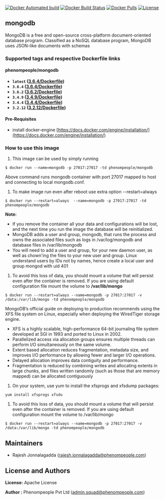 [![Docker Automated build](https://img.shields.io/docker/automated/phenompeople/mongodb.svg?style=plastic)](https://hub.docker.com/r/phenompeople/mongodb/)
[![Docker Build Status](https://img.shields.io/docker/build/phenompeople/mongodb.svg?style=plastic)](https://hub.docker.com/r/phenompeople/mongodb/)
[![Docker Pulls](https://img.shields.io/docker/pulls/phenompeople/mongodb.svg?style=plastic)](https://hub.docker.com/r/phenompeople/mongodb/)
[![License](https://img.shields.io/badge/License-Apache%202.0-blue.svg)](https://opensource.org/licenses/Apache-2.0)

## mongodb 

MongoDB is a free and open-source cross-platform document-oriented database program. Classified as a NoSQL database program, MongoDB uses JSON-like documents with schemas

### Supported tags and respective Dockerfile links

#### phenompeople/mongodb

* **`latest`				([3.6.4/Dockerfile](https://bitbucket.org/phenompeople/mongodb/src/master/3.6.4/Dockerfile))**
* **`3.6.4`					([3.6.4/Dockerfile](https://bitbucket.org/phenompeople/mongodb/src/master/3.6.4/Dockerfile))**
* **`3.6.2`					([3.6.2/Dockerfile](https://bitbucket.org/phenompeople/mongodb/src/master/3.6.2/Dockerfile))**
* **`3.4.9`					([3.4.9/Dockerfile](https://bitbucket.org/phenompeople/mongodb/src/master/3.4.9/Dockerfile))**
* **`3.4.4`					([3.4.4/Dockerfile](https://bitbucket.org/phenompeople/mongodb/src/master/3.4.4/Dockerfile))**
* **`3.2.12`				([3.2.12/Dockerfile](https://bitbucket.org/phenompeople/mongodb/src/master/3.2.12/Dockerfile))**

#### Pre-Requisites

- install docker-engine [https://docs.docker.com/engine/installation/](https://docs.docker.com/engine/installation/)

### How to use this image 

1. This image can be used by simply running 

```$ docker run --name=mongodb -p 27017:27017 -td phenompeople/mongodb```

Above command runs mongodb container with port 27017 mapped to host and connecting to local mongodb.conf. 

1. To make image run even after reboot use extra option --restart=always

```$ docker run --restart=always  --name=mongodb -p 27017:27017 -td phenompeople/mongodb```

**Note:** 

* If you remove the container all your data and configurations will be lost, and the next time you run the image the database will be reinitialized. 
* MongoDB adds a user and group, mongodb, that runs the process and owns the associated files such as logs in /var/log/mongodb and database files in /var/lib/mongodb
* You will need to add a user and group, for your new daemon user, as well as chown'ing the files to your new user and group. Linux understand users by IDs not by names, hence create a local user and group mongod with uid 401


1. To avoid this loss of data, you should mount a volume that will persist even after the container is removed. If you are using default configuration file mount the volume to **/var/lib/mongo**
 
```$ docker run --restart=always --name=mongodb -p 27017:27017 -v /data:/var/lib/mongo -td phenompeople/mongodb```
 
 MongoDB’s official guide on deploying to production recommends using the XFS file system on Linux, especially when deploying the WiredTiger storage engine.
 
 * XFS is a highly scalable, high-performance 64-bit journaling file system developed at SGI in 1993 and ported to Linux in 2002. 
 * Parallelized access via allocation groups ensures multiple threads can perform I/O simultaneously on the same volume.
 * Extent based allocation reduces fragmentation, metadata size, and improves I/O performance by allowing fewer and larger I/O operations.
 * Delayed allocation improves data contiguity and performance.
 * Fragmentation is reduced by combining writes and allocating extents in large chunks, and files written randomly (such as those that are memory mapped) can be allocated contiguously
 
1. On your system, use yum to install the xfsprogs and xfsdump packages:

```yum install xfsprogs xfsdu```

1. To avoid this loss of data, you should mount a volume that will persist even after the container is removed. If you are using default configuration mount the volume to /var/lib/mongo

```$ docker run --restart=always --name=mongodb -p 27017:27017 -v /data:/var/lib/mongo -td phenompeople/mongodb```



## Maintainers

* Rajesh Jonnalagadda (<rajesh.jonnalagadda@phenompeople.com>)

## License and Authors

**License:**	Apache License

**Author :** Phenompeople Pvt Ltd (<admin.squad@phenompeople.com>)